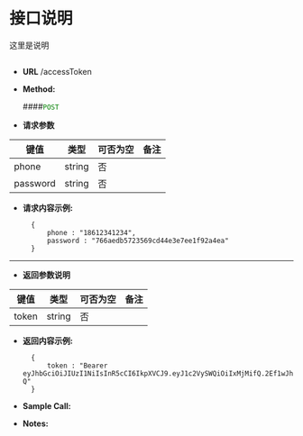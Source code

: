 # 接口说明

这里是说明

## 


* **URL**
        /accessToken

* **Method:**
  
  ####<font color=green>`POST`</font>
  
*  **请求参数**

**键值** | **类型** | **可否为空** | **备注**
---------|----------|--------------|---------
phone|string|否|
password|string|否|

* **请求内容示例:**


        { 
            phone : "18612341234",
            password : "766aedb5723569cd44e3e7ee1f92a4ea"
        }
--- 
*  **返回参数说明**

**键值** | **类型** | **可否为空** | **备注**
---------|----------|--------------|---------
token    |string |否 |



* **返回内容示例:**


        { 
            token : "Bearer eyJhbGciOiJIUzI1NiIsInR5cCI6IkpXVCJ9.eyJ1c2VySWQiOiIxMjMifQ.2Ef1wJhuwcReKsBsJ5Row4qVILE9H4sG0dY9YOiVF-Q" 
        }



* **Sample Call:**


* **Notes:**